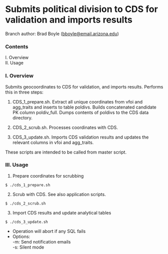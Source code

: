 # Submits political division to CDS for validation and imports results

Branch author: Brad Boyle (bboyle@email.arizona.edu)  

### Contents

I. Overview  
II. Usage  

### I. Overview

Submits geocoordinates to CDS for validation, and imports results. Performs this in three steps:

1. CDS_1_prepare.sh. Extract all unique coordinates from vfoi and agg_traits and inserts to table poldivs. Builds concatenated candidate PK column poldiv_full. Dumps contents of poldivs to the CDS data directory.

2. CDS_2_scrub.sh. Processes coordinates with CDS.

3. CDS_3_update.sh. Imports CDS validation results and updates the relevant columns in vfoi and agg_traits.

These scripts are intended to be called from master script.

### III. Usage

1. Prepare coordinates for scrubbing 

```
$ ./cds_1_prepare.sh
```

2. Scrub with CDS. See also application scripts.  

```
$ ./cds_2_scrub.sh
```

3. Import CDS results and update analytical tables

```
$ ./cds_3_update.sh
```

  * Operation will abort if any SQL fails
  * Options:  
  	-m: Send notification emails  
  	-s: Silent mode  


